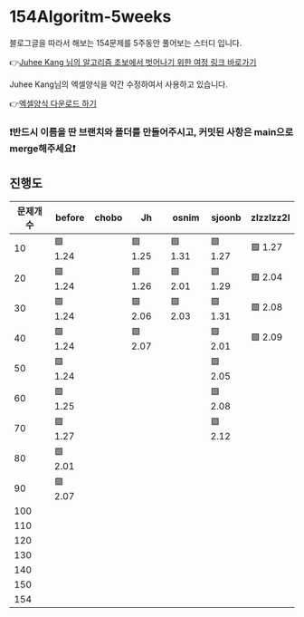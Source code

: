 # 154Algoritm-5weeks

블로그글을 따라서 해보는 154문제를 5주동안 풀어보는 스터디 입니다.

👉[Juhee Kang 님의 알고리즘 초보에서 벗어나기 위한 여정 링크 바로가기](https://claudiajkang.medium.com/%EC%95%8C%EA%B3%A0%EB%A6%AC%EC%A6%98-%EC%B4%88%EB%B3%B4%EC%97%90%EC%84%9C-%EB%B2%97%EC%96%B4%EB%82%98%EA%B8%B0-%EC%9C%84%ED%95%9C-%EC%97%AC%EC%A0%95-1ffb6bdfec6b)

Juhee Kang님의 엑셀양식을 약간 수정하여서 사용하고 있습니다.

👉[엑셀양식 다운로드 하기](https://docs.google.com/spreadsheets/d/1Bx27IJulthhpM04qbtuL0aAkX8psi5D4/edit?usp=sharing&ouid=113010703494073260482&rtpof=true&sd=true)

### ❗️반드시 이름을 딴 브랜치와 폴더를 만들어주시고, 커밋된 사항은 main으로 merge해주세요❗️

## 진행도

| 문제개수 | before  | chobo | Jh      | osnim   | sjoonb  | zlzzlzz2l |
| -------- | ------- | ----- | ------- | ------- | ------- | --------- |
| 10       | 🟩 1.24 |       | 🟩 1.25 | 🟩 1.31 | 🟩 1.27 | 🟩 1.27   |
| 20       | 🟩 1.24 |       | 🟩 1.26 | 🟩 2.01 | 🟩 1.29 | 🟩 2.04   |
| 30       | 🟩 1.24 |       | 🟩 2.06 | 🟩 2.03 | 🟩 1.31 | 🟩 2.08   |
| 40       | 🟩 1.24 |       | 🟩 2.07 |         | 🟩 2.01 | 🟩 2.09   |
| 50       | 🟩 1.24 |       |         |         | 🟩 2.05 |           |
| 60       | 🟩 1.25 |       |         |         | 🟩 2.08 |           |
| 70       | 🟩 1.27 |       |         |         | 🟩 2.12 |           |
| 80       | 🟩 2.01 |       |         |         |         |           |
| 90       | 🟩 2.07 |       |         |         |         |           |
| 100      |         |       |         |         |         |           |
| 110      |         |       |         |         |         |           |
| 120      |         |       |         |         |         |           |
| 130      |         |       |         |         |         |           |
| 140      |         |       |         |         |         |           |
| 150      |         |       |         |         |         |           |
| 154      |         |       |         |         |         |           |
